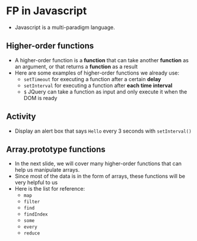 # FP in Javascript

* Javascript is a multi-paradigm language.

## Higher-order functions

* A higher-order function is a **function** that can take another **function** as an argument, or that returns a **function** as a result
* Here are some examples of higher-order functions we already use:
  * `setTimeout` for executing a function after a certain **delay**
  * `setInterval` for executing a function after **each time interval**
  * `$` JQuery can take a function as input and only execute it when the DOM is ready

## Activity
* Display an alert box that says `Hello` every 3 seconds with `setInterval()`


## Array.prototype functions

* In the next slide, we will cover many higher-order functions that can help us manipulate arrays.
* Since most of the data is in the form of arrays, these functions will be very helpful to us
* Here is the list for reference:
  * `map`
  * `filter`
  * `find`
  * `findIndex`
  * `some`
  * `every`
  * `reduce`
